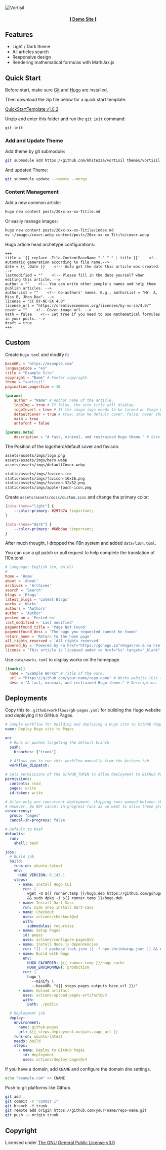 ![Vortisil](/images/screenshots.png)

<h4 align=center><a href="https://khitezza.com" rel="nofollow">[ Demo Site ]</a></h4>

## Features

- Light / Dark theme
- All articles search
- Responsive design
- Rendering mathematical formulas with MathJax.js

## Quick Start

Before start, make sure [Git](https://git-scm.com/) and [Hugo](https://gohugo.io/) are installed.

Then download the zip file below for a quick start template:

[QuickStartTemplate v1.0.2](https://github.com/khitezza/vortisil/releases/download/v1.0.2/quick-start-template-1.0.2.zip)

Unzip and enter this folder and run the ```git init``` command:

```bash
git init
```

### Add and Update Theme

Add theme by git submodule:

```bash
git submodule add https://github.com/khitezza/vortisil themes/vortisil
```

And updated Theme:

```bash
git submodule update --remote --merge
```

### Content Management

Add a new common article:

```bash
hugo new content posts/20xx-xx-xx-Titile.md
```

Or easily manage images:

```bash
hugo new content posts/20xx-xx-xx-Titile/index.md
mv ~/images/cover.webp content/posts/20xx-xx-xx-Titile/cover.webp
```

Hugo article head archetype configurations:

```
+++
title = '{{ replace .File.ContentBaseName "-" " " | title }}'    <!-- Automatic generation according to file name.-->
date = {{ .Date }}    <!-- Auto get the date this article was created. -->
lastmodified = ""    <!-- Please fill in the date yourself when editing this article. -->
author = ""    <!-- You can write other people's names and help them publish articles. -->
authorList = ""    <!-- Co-authors' names. E.g., authorList = "Mr. A, Miss B, Jhon Doe". -->
license = "CC BY-NC-SA 4.0"
license_url = "https://creativecommons.org/licenses/by-nc-sa/4.0/"
cover = ""    <!-- Cover image url. -->
math = false    <!-- Set true if you need to use mathematical formulas in your posts. -->
draft = true
+++
```

## Custom

Create ```hugo.toml``` and modify it:

```toml
baseURL = "https://example.com"
languageCode = "en"
title = "Example Site"
copyright = "Name" # Footer copyright.
theme = "vortisil"
pagination.pagerSize = 10

[params]
    author = "Name" # Author name of the article.
    logoImg = true # If false, the site title will display.
    logoInvert = true # If the image logo needs to be turned on Image Colour Inversion.
    defaultCover = true # true: show he default cover, false: never show the default cover.
    math = true
    antafont = false

[params.meta]
    description = "A fast, minimal, and restrained Hugo theme." # Site description
```

The Position of the logo/hero/default cover and favicon:

```bash
assets/assets/imgs/logo.png
assets/assets/imgs/hero.webp
assets/assets/imgs/defaultCover.webp

static/assets/imgs/favicon.ico
static/assets/imgs/favicon-16x16.png
static/assets/imgs/favicon-32x32.png
static/assets/imgs/apple-touch-icon.png
```

Create ```assets/assets/scss/custom.scss``` and change the primary color:

```scss
[data-theme="light"] {
    --color-primary: #297d7a !important;
}

[data-theme="dark"] {
    --color-primary: #68bdae !important;
}
```

After much thought, I dropped the i18n system and added ```data/l10n.toml```.

You can use a git patch or pull request to help complete the translation of l10n.toml.

```toml
# Language: English (en, en_US)
#
home = 'Home'
about = 'About'
archives = 'Archives'
search = 'Search'
blogs = 'Blogs'
latest_blogs = 'Latest Blogs'
works = 'Works'
authors = 'Authors'
author = 'Author'
posted_on = 'Posted on'
last_modified = 'Last modified'
pagenotfound_title = 'Page Not Found'
pagenotfound_desc = 'The page you requested cannot be found'
return_home = 'Return to the home page'
all_rights_reserved = 'All rights reserved'
powered_by = 'Powered by <a href="https://gohugo.io">Hugo</a> & <a href="https://github.com/khitezza/vortisil/">Vortisil</a>'
license = 'This article is licensed under <a href="%s" target="_blank" rel="license noopener noreferrer">__license__</a>'
```

Use ```data/works.toml``` to display works on the homepage.

```toml
[[works]]
  name = "Example Works" # Title of the work.
  url = "https://github.com/your-name/repo-name" # Works website (Git repository or product site).
  desc = "A fast, minimal, and restrained Hugo theme." # Description.
```

## Deployments

Copy this to ```.github/workflows/gh-pages.yaml``` for building the Hugo website and deploying it to GitHub Pages.

```yaml
# Sample workflow for building and deploying a Hugo site to GitHub Pages
name: Deploy Hugo site to Pages

on:
  # Runs on pushes targeting the default branch
  push:
    branches: ["trunk"]

  # Allows you to run this workflow manually from the Actions tab
  workflow_dispatch:

# Sets permissions of the GITHUB_TOKEN to allow deployment to GitHub Pages
permissions:
  contents: read
  pages: write
  id-token: write

# Allow only one concurrent deployment, skipping runs queued between the run in-progress and latest queued.
# However, do NOT cancel in-progress runs as we want to allow these production deployments to complete.
concurrency:
  group: "pages"
  cancel-in-progress: false

# Default to bash
defaults:
  run:
    shell: bash

jobs:
  # Build job
  build:
    runs-on: ubuntu-latest
    env:
      HUGO_VERSION: 0.143.1
    steps:
      - name: Install Hugo CLI
        run: |
          wget -O ${{ runner.temp }}/hugo.deb https://github.com/gohugoio/hugo/releases/download/v${HUGO_VERSION}/hugo_extended_${HUGO_VERSION}_linux-amd64.deb \
          && sudo dpkg -i ${{ runner.temp }}/hugo.deb
      - name: Install Dart Sass
        run: sudo snap install dart-sass
      - name: Checkout
        uses: actions/checkout@v4
        with:
          submodules: recursive
      - name: Setup Pages
        id: pages
        uses: actions/configure-pages@v5
      - name: Install Node.js dependencies
        run: "[[ -f package-lock.json || -f npm-shrinkwrap.json ]] && npm ci || true"
      - name: Build with Hugo
        env:
          HUGO_CACHEDIR: ${{ runner.temp }}/hugo_cache
          HUGO_ENVIRONMENT: production
        run: |
          hugo \
            --minify \
            --baseURL "${{ steps.pages.outputs.base_url }}/"
      - name: Upload artifact
        uses: actions/upload-pages-artifact@v3
        with:
          path: ./public

  # Deployment job
  deploy:
    environment:
      name: github-pages
      url: ${{ steps.deployment.outputs.page_url }}
    runs-on: ubuntu-latest
    needs: build
    steps:
      - name: Deploy to GitHub Pages
        id: deployment
        uses: actions/deploy-pages@v4
```

If you have a domain, add ``CNAME`` and configure the domain dns settings.

```bash
echo "example.com" >> CNAME
```

Push to git platforms like Github.

```bash
git add .
git commit -m "commit 1"
git branch -M trunk
git remote add origin https://github.com/your-name/repo-name.git
git push -u origin trunk
```

## Copyright

Licensed under [The GNU General Public License v3.0](LICENSE)